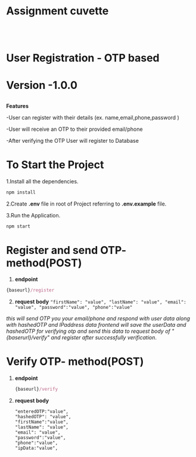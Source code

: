 #  Assignment cuvette

<br><br/>
<h1>User Registration - OTP based</h1>

# Version -1.0.0
##

**Features**


-User can register with their details (ex. name,email,phone,password )

-User will receive an OTP to their provided email/phone

-After verifying the OTP User will register to Database

# To Start the Project

1.Install all the dependencies.
```js
npm install
```
2.Create **.env** file in root of Project referring to **.env.example** file.

3.Run the Application.
   ```js
   npm start
   ```

   # Register and send OTP- method(POST)
  1. **endpoint**
   ```js
   {baseurl}/register
   ```
  2. **request body**
    ```"firstName": "value",
    "lastName": "value",
    "email": "value",
    "password":"value",
    "phone":"value"```


   *this will send OTP you your email/phone and respond with user data along with hashedOTP and IPaddress data frontend will save the userData and hashedOTP for 
   verifying otp and send this data to request body of "{baserurl}/verify" and register after successfully verification*.

  # Verify OTP- method(POST)
  1. **endpoint**
     ```js
     {baseurl}/verify
     ```
  2. **request  body**
     ```{
     "enteredOTP:"value",
     "hashedOTP": "value",
     "firstName":"value",
     "lastName": "value",
     "email": "value",
     "password":"value",
     "phone":"value",
     "ipData:"value",
